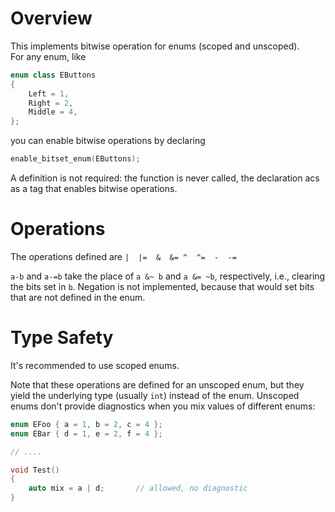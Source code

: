 # Overview

This implements bitwise operation for enums (scoped and unscoped).  
For any enum, like

```cpp
enum class EButtons
{
	Left = 1,
	Right = 2,
	Middle = 4,
};
```

you can enable bitwise operations by declaring 

```cpp
enable_bitset_enum(EButtons);
```

A  definition is not required: the function is never called, the declaration
acs as a tag that enables bitwise operations.

# Operations

The operations defined are `|  |=  &  &= ^  ^=  -  -=`

`a-b` and `a-=b` take the place of `a &~ b` and `a &= ~b`, respectively, i.e.,
clearing the bits set in `b`. Negation is not implemented, because that would 
set bits that are not defined in the enum. 

# Type Safety

It's recommended to use scoped enums.

Note that these operations are defined for an unscoped enum, but they yield the
underlying type (usually `int`) instead of the enum. Unscoped enums don't
provide diagnostics when you mix values of different enums:

```cpp
enum EFoo { a = 1, b = 2, c = 4 };
enum EBar { d = 1, e = 2, f = 4 };

// ....

void Test()
{
    auto mix = a | d;       // allowed, no diagnostic
}
```
